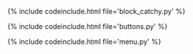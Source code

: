 {% include codeinclude.html file='block_catchy.py' %}

{% include codeinclude.html file='buttons.py' %}

{% include codeinclude.html file='menu.py' %}
